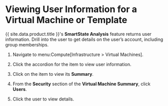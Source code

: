 # Viewing User Information for a Virtual Machine or Template

{{ site.data.product.title }}'s **SmartState Analysis** feature returns user
information. Drill into the user to get details on the user’s account,
including group memberships.

1.  Navigate to menu:Compute\[Infrastructure \> Virtual Machines\].

2.  Click the accordion for the item to view user information.

3.  Click on the item to view its **Summary**.

4.  From the **Security** section of the **Virtual Machine Summary**,
    click **Users**.

5.  Click the user to view details.
